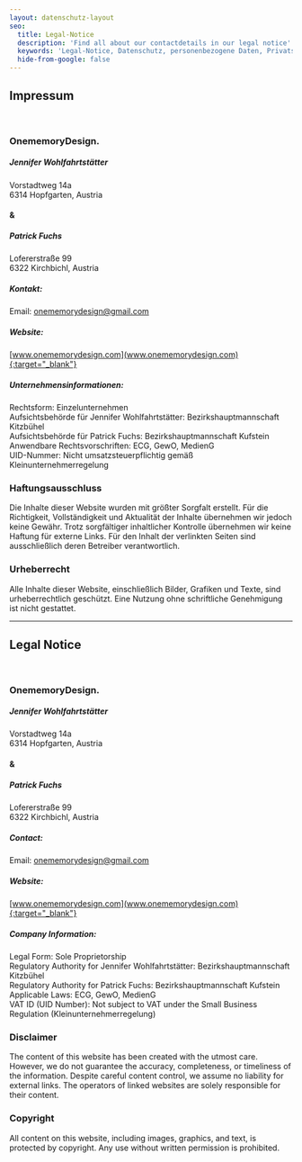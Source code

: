 ```yaml
---
layout: datenschutz-layout
seo:
  title: Legal-Notice
  description: 'Find all about our contactdetails in our legal notice'
  keywords: 'Legal-Notice, Datenschutz, personenbezogene Daten, Privatsphäre, DSGVO'
  hide-from-google: false
---
```


## Impressum
<br>

### OnememoryDesign.

##### Jennifer Wohlfahrtstätter
Vorstadtweg 14a <br>
6314 Hopfgarten, Austria

#### &

##### Patrick Fuchs
Lofererstraße 99 <br>
6322 Kirchbichl, Austria

##### Kontakt:
Email: <a href="mailto:onememorydesign@gmail.com">onememorydesign@gmail.com</a>


##### Website:
[www.onememorydesign.com](www.onememorydesign.com){:target="_blank"}

##### Unternehmensinformationen:

Rechtsform: Einzelunternehmen <br>
Aufsichtsbehörde für Jennifer Wohlfahrtstätter: Bezirkshauptmannschaft Kitzbühel <br>
Aufsichtsbehörde für Patrick Fuchs: Bezirkshauptmannschaft Kufstein <br>
Anwendbare Rechtsvorschriften: ECG, GewO, MedienG <br>
UID-Nummer: Nicht umsatzsteuerpflichtig gemäß Kleinunternehmerregelung

### Haftungsausschluss

Die Inhalte dieser Website wurden mit größter Sorgfalt erstellt. Für die Richtigkeit, Vollständigkeit und Aktualität der Inhalte übernehmen wir jedoch keine Gewähr. Trotz sorgfältiger inhaltlicher Kontrolle übernehmen wir keine Haftung für externe Links. Für den Inhalt der verlinkten Seiten sind ausschließlich deren Betreiber verantwortlich.

### Urheberrecht 

Alle Inhalte dieser Website, einschließlich Bilder, Grafiken und Texte, sind urheberrechtlich geschützt. Eine Nutzung ohne schriftliche Genehmigung ist nicht gestattet.

<hr>

## Legal Notice
<br>

### OnememoryDesign.
##### Jennifer Wohlfahrtstätter
Vorstadtweg 14a <br>
6314 Hopfgarten, Austria

#### &

##### Patrick Fuchs
Lofererstraße 99 <br>
6322 Kirchbichl, Austria

##### Contact:
Email: <a href="mailto:onememorydesign@gmail.com">onememorydesign@gmail.com</a>

##### Website:
[www.onememorydesign.com](www.onememorydesign.com){:target="_blank"}

##### Company Information:

Legal Form: Sole Proprietorship <br>
Regulatory Authority for Jennifer Wohlfahrtstätter: Bezirkshauptmannschaft Kitzbühel <br>
Regulatory Authority for Patrick Fuchs: Bezirkshauptmannschaft Kufstein <br>
Applicable Laws: ECG, GewO, MedienG <br>
VAT ID (UID Number): Not subject to VAT under the Small Business Regulation (Kleinunternehmerregelung)

### Disclaimer

The content of this website has been created with the utmost care. However, we do not guarantee the accuracy, completeness, or timeliness of the information. Despite careful content control, we assume no liability for external links. The operators of linked websites are solely responsible for their content.

### Copyright 

All content on this website, including images, graphics, and text, is protected by copyright. Any use without written permission is prohibited.
